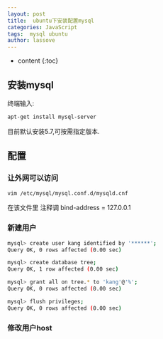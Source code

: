 ```yaml
---
layout: post
title:  ubuntu下安装配置mysql
categories: JavaScript
tags:  mysql ubuntu
author: lassove
---
```


* content
{:toc}
    
## 安装mysql
终端输入:
```bash
apt-get install mysql-server
```
目前默认安装5.7,可按需指定版本.

## 配置

### 让外网可以访问

```bash
vim /etc/mysql/mysql.conf.d/mysqld.cnf  
```
在该文件里 注释调 bind-address = 127.0.0.1

### 新建用户

```bash
mysql> create user kang identified by '******';
Query OK, 0 rows affected (0.00 sec)

mysql> create database tree;
Query OK, 1 row affected (0.00 sec)

mysql> grant all on tree.* to 'kang'@'%';
Query OK, 0 rows affected (0.00 sec)

mysql> flush privileges;
Query OK, 0 rows affected (0.00 sec)


```

### 修改用户host


